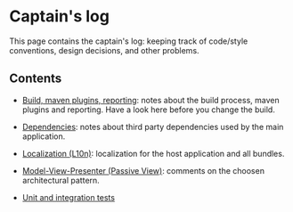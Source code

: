 Captain's log
=============
This page contains the captain's log: keeping track of code/style conventions, design decisions, and other problems.

Contents
--------
* [Build, maven plugins, reporting](build.md):
    notes about the build process, maven plugins and reporting. Have a look here before you change the build.

* [Dependencies](dependencies.md):
    notes about third party dependencies used by the main application.

* [Localization (L10n)](l10n.md):
    localization for the host application and all bundles.

* [Model-View-Presenter (Passive View)](mvp.md):
    comments on the choosen architectural pattern.

* [Unit and integration tests](tests.md)
